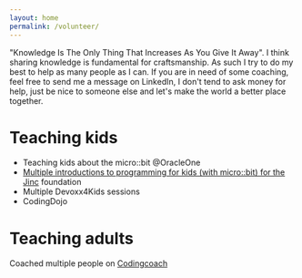 ```yaml
---
layout: home
permalink: /volunteer/
---
```


"Knowledge Is The Only Thing That Increases As You Give It Away".
I think sharing knowledge is fundamental for craftsmanship.
As such I try to do my best to help as many people as I can.
If you are in need of some coaching, feel free to send me a message on LinkedIn, I don't tend to ask money for help, just be nice to someone else and let's make the world a better place together.

# Teaching kids
* Teaching kids about the micro::bit @OracleOne <a href="https://www.forbes.com/sites/oracle/2019/10/01/cheap-but-powerful-the-tiny-microbit-computer-thrills-at-oracle-code-4-kids/?sh=2bd43a436866" target="_blank" class="fa-solid fa-book-open">
* Multiple introductions to programming for kids (with micro::bit) for the [Jinc](https://www.jinc.nl/jinc-english/) foundation
* Multiple Devoxx4Kids sessions
* CodingDojo

# Teaching adults
Coached multiple people on <a href="https://mentors.codingcoach.io/u/639c88294474770664cbf315?name=Ties+van+de+Ven" title="codingcoach" alt="codingcoach" target="_blank">Codingcoach</a>